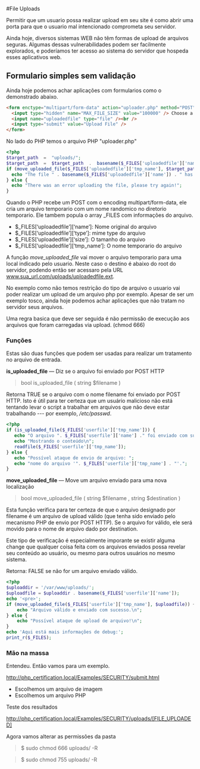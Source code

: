 #File Uploads

Permitir que um usuario possa realizar upload em seu site é como abrir uma porta para que o usuario mal intencionado comprometa seu servidor.

Ainda hoje, diversos sistemas WEB não têm formas de upload de arquivos seguras. Algumas dessas vulnerabilidades podem ser facilmente explorados, e poderíamos ter acesso ao sistema do servidor que hospeda esses aplicativos web.

## Formulario simples sem validação

Ainda hoje podemos achar aplicações com formularios como o demonstrado abaixo.

```html
<form enctype="multipart/form-data" action="uploader.php" method="POST">
  <input type="hidden" name="MAX_FILE_SIZE" value="100000" /> Choose a file to upload:
  <input name="uploadedfile" type="file" /><br />
  <input type="submit" value="Upload File" />
</form>
```

No lado do PHP temos o arquivo PHP "uploader.php"

```php
<?php
$target_path  =  "uploads/";
$target_path  =  $target_path  .  basename($_FILES['uploadedfile']['name']);
if (move_uploaded_file($_FILES['uploadedfile']['tmp_name'], $target_path)) {
  echo "The file " . basename($_FILES['uploadedfile']['name']) . " has been uploaded";
} else {
  echo "There was an error uploading the file, please try again!";
}
```

Quando o PHP recebe um POST com o encoding multipart/form-data, ele cria um arquivo temporario com um nome randomico no diretorio temporario. Ele tambem popula o array \_FILES com informações do arquivo.

- $\_FILES[‘uploadedfile’][‘name’]: Nome original do arquivo
- $\_FILES[‘uploadedfile’][‘type’]: mime type do arquivo
- $\_FILES[‘uploadedfile’][‘size’]: O tamanho do arquivo
- $\_FILES[‘uploadedfile’][‘tmp_name’]: O nome temporario do arquivo

A função _move_uploaded_file_  vai mover o arquivo temporario para uma local indicado pelo usuario. Neste caso o destino é abaixo do root do servidor, podendo então ser acessaro pela URL www.sua_url.com/uploads/uploadedfile.ext.

No exemplo como não temos restrição do tipo de arquivo o usuario vai poder realizar um upload de um arquivo php por exemplo. Apesar de ser um exemplo tosco, ainda hoje podemos achar aplicações que não tratam no servidor seus arquivos.

Uma regra basica que deve ser seguida é não permissão de execução aos arquivos que foram carregadas via upload. (chmod 666)

### Funções

Estas são duas funções que podem ser usadas para realizar um tratamento no arquivo de entrada.

**is_uploaded_file** — Diz se o arquivo foi enviado por POST HTTP

>bool is_uploaded_file ( string $filename )

Retorna TRUE se o arquivo com o nome filename foi enviado por POST HTTP. Isto é útil para ter certeza que um usuário malicioso não está tentando levar o script a trabalhar em arquivos que não deve estar trabalhando --- por exemplo, _/etc/passwd_.

```php
<?php
if (is_uploaded_file($_FILES['userfile']['tmp_name'])) {
   echo "O arquivo ". $_FILES['userfile']['name'] ." foi enviado com sucesso.\n";
   echo "Mostrando o conteúdo\n";
   readfile($_FILES['userfile']['tmp_name']);
} else {
   echo "Possível ataque de envio de arquivo: ";
   echo "nome do arquivo '". $_FILES['userfile']['tmp_name'] . "'.";
}
```

**move_uploaded_file** — Move um arquivo enviado para uma nova localização

>bool move_uploaded_file ( string $filename , string $destination )

Esta função verifica para ter certeza de que o arquivo designado por filename é um arquivo de upload válido (que tenha sido enviado pelo mecanismo PHP de envio por POST HTTP). Se o arquivo for válido, ele será movido para o nome de arquivo dado por destination.

Este tipo de verificação é especialmente imporante se existir alguma change que qualquer coisa feita com os arquivos enviados possa revelar seu conteúdo ao usuário, ou mesmo para outros usuários no mesmo sistema.

Retorna: FALSE se não for um arquivo enviado válido.

```php
<?php
$uploaddir = '/var/www/uploads/';
$uploadfile = $uploaddir . basename($_FILES['userfile']['name']);
echo '<pre>';
if (move_uploaded_file($_FILES['userfile']['tmp_name'], $uploadfile)) {
    echo "Arquivo válido e enviado com sucesso.\n";
} else {
    echo "Possível ataque de upload de arquivo!\n";
}
echo 'Aqui está mais informações de debug:';
print_r($_FILES);
```

### Mão na massa

Entendeu. Então vamos para um exemplo.

http://php_certification.local/Examples/SECURITY/submit.html

- Escolhemos um arquivo de imagem
- Escolhemos um arquivo PHP

Teste dos resultados

http://php_certification.local/Examples/SECURITY/uploads/[FILE_UPLOADED]

Agora vamos alterar as permissões da pasta

>$ sudo chmod 666 uploads/ -R

>$ sudo chmod 755 uploads/ -R
